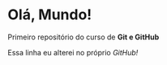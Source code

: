 # Olá, Mundo!

 Primeiro repositório do curso de **Git e GitHub**

Essa linha eu alterei no próprio *GitHub!*
